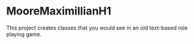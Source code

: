 # MooreMaximillianH1

This project creates classes that you would see in an old text-based role playing game.
